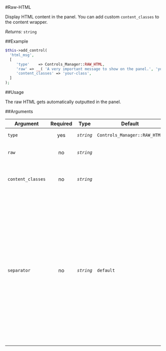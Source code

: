 #Raw-HTML

Display HTML content in the panel. You can add custom `content_classes` to the content wrapper.

*Returns:* `string`

##Example

```php
$this->add_control(
  'html_msg',
  [
     'type'    => Controls_Manager::RAW_HTML,
     'raw' => __( 'A very important message to show on the panel.', 'your-plugin' ),
	 'content_classes' => 'your-class',
  ]
);
```

##Usage

The raw HTML gets automatically outputted in the panel.

##Arguments

Argument          | Required   | Type         | Default                      | Description
----------------- | :--------: | :------:     | ---------------------------- | ---------------------------------------------
`type`            | yes        | *`string`*   | `Controls_Manager::RAW_HTML` | The type of the control
`raw`             | no         | *`string`*   |                              | The default value of the control
`content_classes` | no         | *`string`*   |                              | CSS classes to add to the content wrapper
`separator`       | no         | *`string`*   | `default`                    | Set the position of the control separator. `default` means that the separator will be posited depending on the control type. `before` or `after` will force the separator position before/after the control. `none` will hide the separator